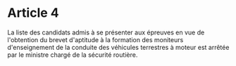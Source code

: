 # Article 4

La liste des candidats admis à se présenter aux épreuves en vue de l'obtention du brevet d'aptitude à la formation des moniteurs d'enseignement de la conduite des véhicules terrestres à moteur est arrêtée par le   ministre chargé de la sécurité routière.
